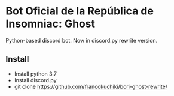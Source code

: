 # Bot Oficial de la República de Insomniac: Ghost
Python-based discord bot. Now in discord.py rewrite version.

## Install
* Install python 3.7
* Install discord.py
* git clone https://github.com/francokuchiki/bori-ghost-rewrite/
